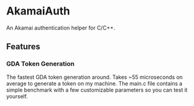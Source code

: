 # AkamaiAuth
An Akamai authentication helper for C/C++.

## Features
### GDA Token Generation
The fastest GDA token generation around. Takes ~55 microseconds on average to generate a token on my machine. The main.c file contains a simple benchmark with a few customizable parameters so you can test it yourself.
